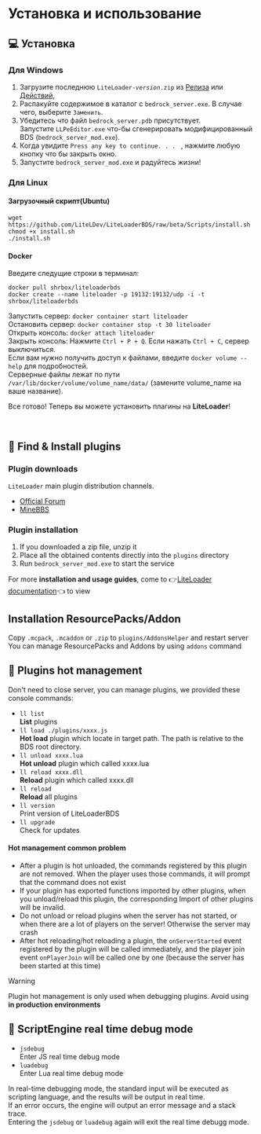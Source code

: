 # Установка и использование

## 💻 Установка

### Для Windows

1. Загрузите последнюю <code>LiteLoader-<i>version</i>.zip</code> из [Релиза](https://github.com/LiteLDev/LiteLoader/releases) или [Действий](https://github.com/LiteLDev/LiteLoader/actions), 
2. Распакуйте содержимое в каталог с `bedrock_server.exe`. В случае чего, выберите `Заменить`.
3. Убедитесь что файл `bedrock_server.pdb` присутствует.  
   Запустите `LLPeEditor.exe` что-бы сгенерировать модифицированный BDS (`bedrock_server_mod.exe`).
4. Когда увидите `Press any key to continue. . . ` , нажмите любую кнопку что бы закрыть окно.
5. Запустите `bedrock_server_mod.exe` и радуйтесь жизни!

### Для Linux

#### Загрузочный скрипт(Ubuntu)

```
wget https://github.com/LiteLDev/LiteLoaderBDS/raw/beta/Scripts/install.sh
chmod +x install.sh
./install.sh
```

#### Docker

Введите следущие строки в терминал: 
```
docker pull shrbox/liteloaderbds
docker create --name liteloader -p 19132:19132/udp -i -t shrbox/liteloaderbds
```
Запустить сервер: `docker container start liteloader`  
Остановить сервер: `docker container stop -t 30 liteloader`  
Открыть консоль: `docker attach liteloader`  
Закрыть консоль: Нажмите `Ctrl + P + Q`. Если нажать `Ctrl + C`, сервер выключиться.  
Если вам нужно получить доступ к файлами, введите `docker volume --help` для подробностей.
<br>
Серверные файлы лежат по пути `/var/lib/docker/volume/volume_name/data/` (замените volume_name на ваше название).

Все готово! Теперь вы можете установить плагины на **LiteLoader**!

<br>

## 🎯 Find & Install plugins

### Plugin downloads

`LiteLoader` main plugin distribution channels.

- [Official Forum](https://forum.litebds.com/)
- [MineBBS](https://www.minebbs.com/resources/?prefix_id=59)

### Plugin installation

1. If you downloaded a zip file, unzip it
2. Place all the obtained contents directly into the `plugins` directory
3. Run `bedrock_server_mod.exe` to start the service

For more **installation and usage guides**,  come to 👉[LiteLoader documentation](https://docs.litebds.com/#/en/Usage/)👈 to view

## Installation ResourcePacks/Addon
Copy `.mcpack`, `.mcaddon` or `.zip` to `plugins/AddonsHelper` and restart server  
You can manage ResourcePacks and Addons by using `addons` command

## 🔌 Plugins hot management

Don't need to close server, you can manage plugins, we provided these console commands:

- `ll list`  
  **List** plugins
- `ll load ./plugins/xxxx.js`  
  **Hot load** plugin which locate in target path. The path is relative to the BDS root directory.
- `ll unload xxxx.lua`  
  **Hot unload** plugin which called xxxx.lua
- `ll reload xxxx.dll`  
  **Reload** plugin which called xxxx.dll
- `ll reload`  
  **Reload** all plugins
- `ll version`  
  Print version of LiteLoaderBDS
- `ll upgrade`  
  Check for updates

#### Hot management common problem

- After a plugin is hot unloaded, the commands registered by this plugin are not removed. When the player uses those commands, it will prompt that the command does not exist
- If your plugin has exported functions imported by other plugins, when you unload/reload this plugin, the corresponding Import of other plugins will be invalid.  
- Do not unload or reload plugins when the server has not started, or when there are a lot of players on the server! Otherwise the server may crash
- After hot reloading/hot reloading a plugin, the `onServerStarted` event registered by the plugin will be called immediately, and the player join event `onPlayerJoin` will be called one by one (because the server has been started at this time)

>[!WARNING]
>
> Plugin hot management is only used when debugging plugins. Avoid using **in production environments**

## 📡 ScriptEngine real time debug mode

- `jsdebug`  
  Enter JS real time debug mode
- `luadebug`  
  Enter Lua real time debug mode

In real-time debugging mode, the standard input will be executed as scripting language, and the results will be output in real time.  
If an error occurs, the engine will output an error message and a stack trace.  
Entering the `jsdebug` or `luadebug` again will exit the real time debugg mode.
